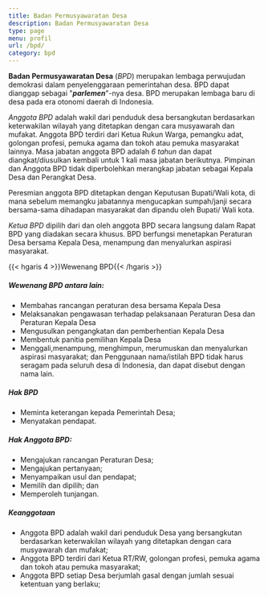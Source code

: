 ```yaml
---
title: Badan Permusyawaratan Desa
description: Badan Permusyawaratan Desa
type: page
menu: profil
url: /bpd/
category: bpd
---
```


**Badan Permusyawaratan Desa** (*BPD*) merupakan lembaga perwujudan demokrasi dalam penyelenggaraan pemerintahan desa. BPD dapat dianggap sebagai "***parlemen***"-nya desa. BPD merupakan lembaga baru di desa pada era otonomi daerah di Indonesia.

*Anggota BPD* adalah wakil dari penduduk desa bersangkutan berdasarkan keterwakilan wilayah yang ditetapkan dengan cara musyawarah dan mufakat. Anggota BPD terdiri dari Ketua Rukun Warga, pemangku adat, golongan profesi, pemuka agama dan tokoh atau pemuka masyarakat lainnya. Masa jabatan anggota BPD adalah *6 tahun* dan dapat diangkat/diusulkan kembali untuk 1 kali masa jabatan berikutnya. Pimpinan dan Anggota BPD tidak diperbolehkan merangkap jabatan sebagai Kepala Desa dan Perangkat Desa.

Peresmian anggota BPD ditetapkan dengan Keputusan Bupati/Wali kota, di mana sebelum memangku jabatannya mengucapkan sumpah/janji secara bersama-sama dihadapan masyarakat dan dipandu oleh Bupati/ Wali kota.

*Ketua BPD* dipilih dari dan oleh anggota BPD secara langsung dalam Rapat BPD yang diadakan secara khusus. BPD berfungsi menetapkan Peraturan Desa bersama Kepala Desa, menampung dan menyalurkan aspirasi masyarakat.


{{< hgaris 4 >}}Wewenang BPD{{< /hgaris >}}
##### Wewenang BPD antara lain:

- Membahas rancangan peraturan desa bersama Kepala Desa  
- Melaksanakan pengawasan terhadap pelaksanaan Peraturan Desa dan Peraturan Kepala Desa  
- Mengusulkan pengangkatan dan pemberhentian Kepala Desa  
- Membentuk panitia pemilihan Kepala Desa  
- Menggali,menampung, menghimpun, merumuskan dan menyalurkan aspirasi masyarakat; dan
Penggunaan nama/istilah BPD tidak harus seragam pada seluruh desa di Indonesia, dan dapat disebut dengan nama lain.


##### Hak BPD
- Meminta keterangan kepada Pemerintah Desa;  
- Menyatakan pendapat.

##### Hak Anggota BPD:
- Mengajukan rancangan Peraturan Desa;
- Mengajukan pertanyaan;
- Menyampaikan usul dan pendapat;
- Memilih dan dipilih; dan
- Memperoleh tunjangan.

##### Keanggotaan
- Anggota BPD adalah wakil dari penduduk Desa yang bersangkutan berdasarkan keterwakilan wilayah yang ditetapkan dengan cara musyawarah dan mufakat;
- Anggota BPD terdiri dari Ketua RT/RW, golongan profesi, pemuka agama dan tokoh atau pemuka masyarakat;
- Anggota BPD setiap Desa berjumlah gasal dengan jumlah sesuai ketentuan yang berlaku;
